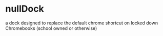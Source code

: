 # nullDock
a dock designed to replace the default chrome shortcut on locked down Chromebooks (school owned or otherwise)
